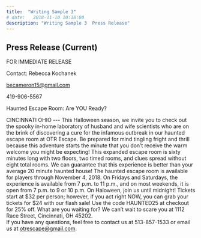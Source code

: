 ```yaml
---
title:  "Writing Sample 3"
# date:   2018-11-10 10:18:00
description: "Writing Sample 3  Press Release"
---
```


## Press Release (Current) 

FOR IMMEDIATE RELEASE

Contact: Rebecca Kochanek

becameron15@gmail.com

419-906-5567

Haunted Escape Room: Are YOU Ready? 
 
CINCINNATI OHIO --- This Halloween season, we invite you to check out the spooky in-home laboratory of husband and wife scientists who are on the brink of discovering a cure for the infamous outbreak in our haunted escape room at OTR Escape. Be prepared for mind tingling fright and thrill because this adventure starts the minute that you don’t receive the warm welcome you might be expecting!
This expanded escape room is sixty minutes long with two floors, two timed rooms, and clues spread without eight total rooms. We can guarantee that this experience is better than your average 20 minute haunted house! 
The haunted escape room is available for players through November 4, 2018. On Fridays and Saturdays, the experience is available from 7 p.m. to 11 p.m., and on most weekends, it is open from 7 p.m. to 9 or 10 p.m. On Haloween, join us until midnight! 
Tickets start at $32 per person; however, if you act right NOW, you can grab your tickets for $24 with our flash sale! Use the code HAUNTED25 at checkout for 25% off.
What are you waiting for? We can’t wait to scare you at 1112 Race Street, Cincinnati, OH 45202.  
If you have any questions, feel free to contact us at 513-857-1533 or email us at otrescape@gmail.com. 